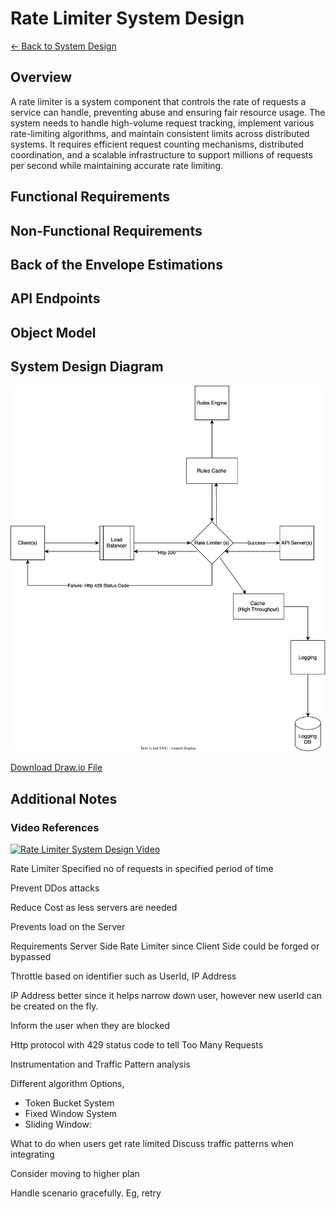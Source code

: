# Rate Limiter System Design

[← Back to System Design](../system-design.md)

## Overview

A rate limiter is a system component that controls the rate of requests a service can handle, preventing abuse and ensuring fair resource usage. The system needs to handle high-volume request tracking, implement various rate-limiting algorithms, and maintain consistent limits across distributed systems. It requires efficient request counting mechanisms, distributed coordination, and a scalable infrastructure to support millions of requests per second while maintaining accurate rate limiting.

## Functional Requirements

## Non-Functional Requirements

## Back of the Envelope Estimations

## API Endpoints

## Object Model

## System Design Diagram

![Rate Limiter System Design](rate-limiter.svg)

[Download Draw.io File](rate-limiter.drawio)

## Additional Notes

### Video References

[![Rate Limiter System Design Video](https://img.youtube.com/vi/SgWb6tWx3S8/0.jpg)](https://www.youtube.com/watch?v=SgWb6tWx3S8)

Rate Limiter
Specified no of requests in specified period of time

Prevent DDos attacks

Reduce Cost as less servers are needed

Prevents load on the Server

Requirements
Server Side Rate Limiter since Client Side could be forged or bypassed

Throttle based on identifier such as UserId, IP Address

IP Address better since it helps narrow down user, however new userId can be created on the fly.

Inform the user when they are blocked

Http protocol with 429 status code to tell Too Many Requests

Instrumentation and Traffic Pattern analysis

Different algorithm Options,

- Token Bucket System
- Fixed Window System
- Sliding Window:

What to do when users get rate limited
Discuss traffic patterns when integrating

Consider moving to higher plan

Handle scenario gracefully. Eg, retry